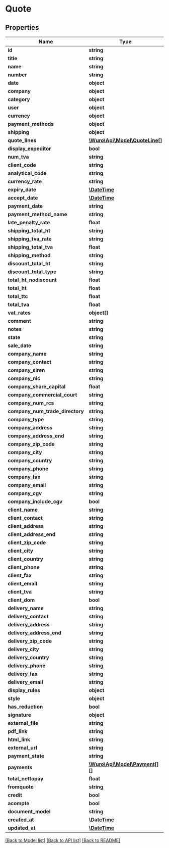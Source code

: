 # Quote

## Properties
Name | Type | Description | Notes
------------ | ------------- | ------------- | -------------
**id** | **string** |  | [optional] 
**title** | **string** |  | 
**name** | **string** |  | [optional] 
**number** | **string** |  | [optional] 
**date** | **object** |  | [optional] 
**company** | **object** |  | [optional] 
**category** | **object** |  | [optional] 
**user** | **object** |  | [optional] 
**currency** | **object** |  | [optional] 
**payment_methods** | **object** |  | [optional] 
**shipping** | **object** |  | [optional] 
**quote_lines** | [**\Wuro\Api\Model\QuoteLine[]**](QuoteLine.md) |  | 
**display_expeditor** | **bool** |  | [optional] 
**num_tva** | **string** |  | [optional] 
**client_code** | **string** |  | [optional] 
**analytical_code** | **string** |  | [optional] 
**currency_rate** | **string** |  | [optional] 
**expiry_date** | [**\DateTime**](\DateTime.md) |  | [optional] 
**accept_date** | [**\DateTime**](\DateTime.md) |  | [optional] 
**payment_date** | **string** |  | [optional] 
**payment_method_name** | **string** |  | [optional] 
**late_penalty_rate** | **float** |  | [optional] 
**shipping_total_ht** | **string** |  | [optional] 
**shipping_tva_rate** | **string** |  | [optional] 
**shipping_total_tva** | **float** |  | [optional] 
**shipping_method** | **string** |  | [optional] 
**discount_total_ht** | **string** |  | [optional] 
**discount_total_type** | **string** |  | [optional] 
**total_ht_nodiscount** | **float** |  | [optional] 
**total_ht** | **float** |  | [optional] 
**total_ttc** | **float** |  | [optional] 
**total_tva** | **float** |  | [optional] 
**vat_rates** | **object[]** |  | [optional] 
**comment** | **string** |  | [optional] 
**notes** | **string** |  | [optional] 
**state** | **string** |  | [optional] 
**sale_date** | **string** |  | [optional] 
**company_name** | **string** |  | [optional] 
**company_contact** | **string** |  | [optional] 
**company_siren** | **string** |  | [optional] 
**company_nic** | **string** |  | [optional] 
**company_share_capital** | **float** |  | [optional] 
**company_commercial_court** | **string** |  | [optional] 
**company_num_rcs** | **string** |  | [optional] 
**company_num_trade_directory** | **string** |  | [optional] 
**company_type** | **string** |  | [optional] 
**company_address** | **string** |  | [optional] 
**company_address_end** | **string** |  | [optional] 
**company_zip_code** | **string** |  | [optional] 
**company_city** | **string** |  | [optional] 
**company_country** | **string** |  | [optional] 
**company_phone** | **string** |  | [optional] 
**company_fax** | **string** |  | [optional] 
**company_email** | **string** |  | [optional] 
**company_cgv** | **string** |  | [optional] 
**company_include_cgv** | **bool** |  | [optional] 
**client_name** | **string** |  | 
**client_contact** | **string** |  | [optional] 
**client_address** | **string** |  | [optional] 
**client_address_end** | **string** |  | [optional] 
**client_zip_code** | **string** |  | [optional] 
**client_city** | **string** |  | [optional] 
**client_country** | **string** |  | [optional] 
**client_phone** | **string** |  | [optional] 
**client_fax** | **string** |  | [optional] 
**client_email** | **string** |  | [optional] 
**client_tva** | **string** |  | [optional] 
**client_dom** | **bool** |  | [optional] 
**delivery_name** | **string** |  | [optional] 
**delivery_contact** | **string** |  | [optional] 
**delivery_address** | **string** |  | [optional] 
**delivery_address_end** | **string** |  | [optional] 
**delivery_zip_code** | **string** |  | [optional] 
**delivery_city** | **string** |  | [optional] 
**delivery_country** | **string** |  | [optional] 
**delivery_phone** | **string** |  | [optional] 
**delivery_fax** | **string** |  | [optional] 
**delivery_email** | **string** |  | [optional] 
**display_rules** | **object** |  | [optional] 
**style** | **object** |  | [optional] 
**has_reduction** | **bool** |  | [optional] 
**signature** | **object** |  | [optional] 
**external_file** | **string** |  | [optional] 
**pdf_link** | **string** |  | [optional] 
**html_link** | **string** |  | [optional] 
**external_url** | **string** |  | [optional] 
**payment_state** | **string** |  | [optional] 
**payments** | [**\Wuro\Api\Model\Payment[][]**](array.md) |  | [optional] 
**total_nettopay** | **float** |  | [optional] 
**fromquote** | **string** |  | [optional] 
**credit** | **bool** |  | [optional] 
**acompte** | **bool** |  | [optional] 
**document_model** | **string** |  | [optional] 
**created_at** | [**\DateTime**](\DateTime.md) |  | [optional] 
**updated_at** | [**\DateTime**](\DateTime.md) |  | [optional] 

[[Back to Model list]](../../README.md#documentation-for-models) [[Back to API list]](../../README.md#documentation-for-api-endpoints) [[Back to README]](../../README.md)

